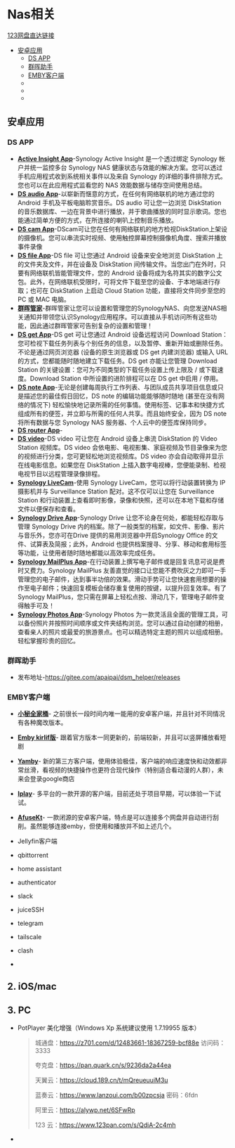 # Nas相关

[123网盘直达链接](https://www.123pan.com/s/wgO8Vv-xdKP3.html)

- [安卓应用](#安卓应用)
  - [DS APP](#ds-app)
  - [群晖助手](#群晖助手)
  - [EMBY客户端](#emby客户端)
  - []()
  - []()
  - []()


## 安卓应用

### DS APP

- [**Active Insight App**](https://global.synologydownload.com/download/Mobile/Android-ActiveInsight/1.1.0-099/Android-SynologyActiveInsight.1.1.0-99.cn.apk)-Synology Active Insight 是一个透过绑定 Synology 帐户并统一监控多台 Synology NAS 健康状态与效能的解决方案。您可以透过手机应用程式收到系统相关事件以及来自 Synology 的详细的事件排除方式。您也可以在此应用程式监看您的 NAS 效能数据与储存空间使用总结。 
- [**DS audio App**](https://global.synologydownload.com/download/Mobile/Android-DSaudio/3.15.4-524/Android-DSaudio.3.15.4-524.cn.apk)-以崭新而惬意的方式，在任何有网络联机的地方通过您的 Android 手机及平板电脑聆赏音乐。DS audio 可让您一边浏览 DiskStation 的音乐数据库、一边在背景中进行播放，并于歌曲播放的同时显示歌词。您也能通过简单方便的方式，在所连接的喇叭上控制音乐播放。
- [**DS cam App**](https://global.synologydownload.com/download/Mobile/Android-DScam/3.8.2-1102/Android-DScam.3.8.2-1102.cn.apk)-DScam可让您在任何有网络联机的地方检视DiskStation上架设的摄像机。您可以串流实时视频、使用触控屏幕控制摄像机角度、搜索并播放事件录像
- [**DS file App**](https://global.synologydownload.com/download/Mobile/Android-DSfile/4.17.1-588/Android-DSfile.4.17.1-588.cn.apk)-DS file 可让您通过 Android 设备来安全地浏览 DiskStation 上的文件夹及文件，并在设备及 DiskStation 间传输文件。当您出门在外时，只要有网络联机皆能管理文件，您的 Android 设备将成为名符其实的数字公文包。此外，在网络联机受限时，可将文件下载至您的设备、于本地端进行存取；也可在 DiskStation 上启动 Cloud Station 功能，直接将文件同步至您的 PC 或 MAC 电脑。
- [**群晖管家**](https://global.synologydownload.com/download/Mobile/Android-DSfinder/2.5.2-449/Android-DSfinder.2.5.2-449.cn.apk)-群晖管家让您可以设置和管理您的SynologyNAS、向您发送NAS相关通知并带领您认识Synology应用程序。可以直接从手机访问所有这些功能，因此通过群晖管家可告别复杂的设置和管理！
- [**DS get App**](https://global.synologydownload.com/download/Mobile/Android-DSdownload/1.12.5-172/Android-DSdownload.1.12.5-172.apk)-DS get 可让您通过 Android 设备远程访问 Download Station：您可检视下载任务列表与个别任务的信息，以及暂停、重新开始或删除任务。不论是通过网页浏览器 (设备的原生浏览器或 DS get 内建浏览器) 或输入 URL 的方式，您都能随时随地建立下载任务。DS get 亦能让您管理 Download Station 的关键设置：您可为不同类型的下载任务设置上传上限及 / 或下载速度。Download Station 中所设置的进阶排程可以在 DS get 中启用 / 停用。
- [**DS note App**](https://global.synologydownload.com/download/Mobile/Android-DSnote/1.11.7-318/Android-DSnote.1.11.7-318.cn.apk)-无论是创建每周执行工作列表、与团队成员共享项目信息或只是描述您的最佳假日回忆，DS note 的编辑功能能够随时随地 (甚至在没有网络的情况下) 轻松愉快地记录所需的任何事情。使用标签、记事本和快捷方式组成所有的便签，并立即与所需的任何人共享。而且始终安全，因为 DS note 将所有数据与您 Synology NAS 服务器、个人云中的便签库保持同步。
- [**DS router App**]()-
- [**DS video**](https://global.synologydownload.com/download/Mobile/Android-DSvideo/3.4.7-328/Android-DSvideo.3.4.7-328.cn.apk)-DS video 可让您在 Android 设备上串流 DiskStation 的 Video Station 视频库。DS video 会依电影、电视影集、家庭视频及节目录像来为您的视频进行分类，您可更轻松地浏览视频库。DS video 亦会自动取得并显示在线电影信息。如果您在 DiskStation 上插入数字电视棒，您便能录制、检视电视节目以远程管理录像排程。
- [**Synology LiveCam**](https://global.synologydownload.com/download/Mobile/Android-LiveCam/1.1.2-165/Android-LiveCam.1.1.2-165.ww.apk)-使用 Synology LiveCam，您可以将行动装置转换为 IP 摄影机并与 Surveillance Station 配对。这不仅可以让您在 Surveillance Station 和行动装置上查看即时影像，录像和快照，还可以在本地下载和存储文件以便保存和查看。
- [**Synology Drive App**](https://global.synologydownload.com/download/Mobile/Android-Drive/3.5.1-940/Android-SynologyDrive.3.5.1-940.cn.apk)-Synology Drive 让您不论身在何处，都能轻松存取与管理 Synology Drive 内的档案。除了一般类型的档案，如文件、影像、影片与音乐外，您亦可在Drive 提供的易用浏览器中开启Synology Office 的文件、试算表及简报；此外，Android 也提供档案搜寻、分享、移动和套用标签等功能，让使用者随时随地都能以高效率完成任务。
- [**Synology MailPlus App**](https://global.synologydownload.com/download/Mobile/Android-DSmail/2.7.0-833/Android-SynologyMailPlus.2.7.0-833.cn.apk)-在行动装置上撰写电子邮件或是回复讯息可说是费时又费力。Synology MailPlus 友善直觉的接口让您能不费吹灰之力即可一手管理您的电子邮件，达到事半功倍的效果。滑动手势可让您快速套用想要的操作至电子邮件；快速回复模板会储存重复使用的按键，以提升回复效率。有了 Synology MailPlus，您只需在屏幕上轻松点按、滑动几下，管理电子邮件变得触手可及！
- [**Synology Photos App**](https://global.synologydownload.com/download/Mobile/Android-Photos/2.0.1-454/Android-SynologyPhotos.2.0.1-454.cn.apk)-Synology Photos 为一款灵活且全面的管理工具，可以备份照片并按照时间顺序或文件夹结构浏览。您可以通过自动创建的相册，查看亲人的照片或最爱的旅游景点。也可以精选特定主题的照片以组成相册。轻松掌握珍贵的回忆。
 
   
### 群晖助手
- 发布地址-https://gitee.com/apaipai/dsm_helper/releases

 
### EMBY客户端
- [**小秘全家桶**](https://t.me/EmbyNoisyX/61)- 之前很长一段时间内唯一能用的安卓客户端，并且针对不同情况有各种魔改版本。
- [**Emby kirlif版**](https://t.me/SaltSoupGarage/563)- 跟着官方版本一同更新的，前端较新，并且可以竖屏播放看短剧
- [**Yamby**](https://t.me/yamby_release/6)- 新的第三方客户端，使用体验极佳，客户端的响应速度快和动效都非常丝滑，看视频的快捷操作也更符合现代操作（特别适合看动漫的人群），未来会登录google商店
- [**Iplay**](https://github.com/ourfor/iPlayClient)- 多平台的一款开源的客户端，目前还处于项目早期，可以体验一下试试。
- [**AfuseKt**](https://github.com/AttemptD/AfuseKt-release/releases)- 一款闭源的安卓客户端，特点是可以连接多个网盘并自动进行刮削。虽然能够连接emby，但使用和播放并不如上述几个。

- Jellyfin客户端
- qbittorrent
- home assistant
- authenticator
- slack
- juiceSSH
- telegram
- tailscale
- clash
- 
## 2. iOS/mac
## 3. PC
- PotPlayer 美化增强（Windows Xp 系统建议使用 1.7.19955 版本）

  
    > 城通盘：https://z701.com/d/12483661-18367259-bcf88e 访问码：3333
    >
    > 
    > 夸克盘：https://pan.quark.cn/s/9236da2a44ea
    >
    > 
    > 天翼云：https://cloud.189.cn/t/mQreueuuiM3u
    >
    > 
    > 蓝奏云：https://www.lanzoui.com/b00zpcsja 密码：6fdn
    >
    > 
    > 阿里云：https://alywp.net/6SFwRp
    >
    > 
    > 123 云：https://www.123pan.com/s/QdiA-2c4mh
- 

